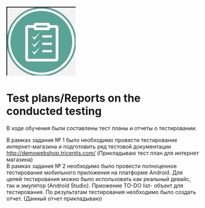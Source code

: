![Header](https://github.com/RomanRRC/Test-plans-Reports-on-the-conducted-testing/blob/main/Test%20plan.jpg)

# Test plans/Reports on the conducted testing 
В ходе обучения были составлены тест планы и отчеты о тестировании.

В рамках задания № 1 было необходимо провести тестирование интернет-магазина и подготовить ряд тестовой документации http://demowebshop.tricentis.com/  (Прикладываю тест план для интернет магазина)
<br>В рамках задания № 2 необходимо было провести полноценное тестирование мобильного приложения на платформе Android. Для целей тестирования можно было использовать как реальный девайс, так и эмулятор (Android Studio). Приожение TO-DO list- объект для тестирования. По результатам тестирования необходимо было создать отчет. (Данный отчет прикладываю)</br>

